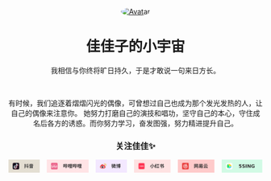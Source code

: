 <p align="center">
  <a href="https://jiajiazi.cc" target="_blank" rel="noopener noreferrer">
    <img width="144" height="144" style="border-radius: 50%" src="https://p3-pc.douyinpic.com/img/aweme-avatar/tos-cn-avt-0015_968374b5c68a103f8ffd3586149f23b9~c5_300x300.jpeg" alt="Avatar">
  </a>
</p>

<h1 align="center"/>佳佳子的小宇宙</h1>

<p align="center">
我相信与你终将旷日持久，于是才敢说一句来日方长。
</p>

<br/>

<p align="center">
有时候，我们追逐着熠熠闪光的偶像，可曾想过自己也成为那个发光发热的人，让自己的偶像来注意你。
她努力打磨自己的演技和唱功，坚守自己的本心，守住成名后各方的诱惑。而你努力学习，奋发图强，努力精进提升自己。
</p>

<h3 align="center">
关注佳佳✨
</h3>

<div style="display: flex; gap: 1em">
  <a href="https://www.douyin.com/user/MS4wLjABAAAA0AiK9Q4FlkTxKHo-b6Vi1ckA2Ybq-WNgJ-b5xXlULtI" target="_blank" rel="noopener noreferrer">
    <img src="static/douyin.svg" alt="抖音">
  </a>
  <a href="https://space./bilibili.com/18429568" target="_blank" rel="noopener noreferrer">
    <img src="static/bilibili.svg" alt="哔哩哔哩">
  </a>
  <a href="https://weibo.com/u/6201382716" target="_blank" rel="noopener noreferrer">
    <img src="static/weibo.svg" alt="微博">
  </a>
  <a href="https://www.xiaohongshu.com/user/profile/58e8b3b66a6a696804f89bb3" target="_blank" rel="noopener noreferrer">
    <img src="static/xiaohongshu.svg" alt="小红书">
  </a>
  <a href="https://music.163.com/#/artist?id=12799211" target="_blank" rel="noopener noreferrer">
    <img src="static/netease_cloud.svg" alt="网易云">
  </a>
  <a href="https://5sing.kugou.com/62584043/default.html" target="_blank" rel="noopener noreferrer">
    <img src="static/5sing.svg" alt="5sing">
  </a>
</div>
